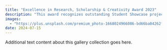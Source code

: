 ```yaml
---
title: "Excellence in Research, Scholarship & Creativity Award 2023"
description: "This award recognizes outstanding Student Showcase projects from each decanal area that achieve superiority in presentation, content and scope, and which therefore merit acknowledgement as efforts worthy of university-wide distinction."
images:
  - "https://plus.unsplash.com/premium_photo-1668024966086-bd66ba04262f?q=80&w=2092&auto=format&fit=crop&ixlib=rb-4.1.0&ixid=M3wxMjA3fDB8MHxwaG90by1wYWdlfHx8fGVufDB8fHx8fA%3D%3D"
date: 2024-07-15
---
```


Additional text content about this gallery collection goes here.
